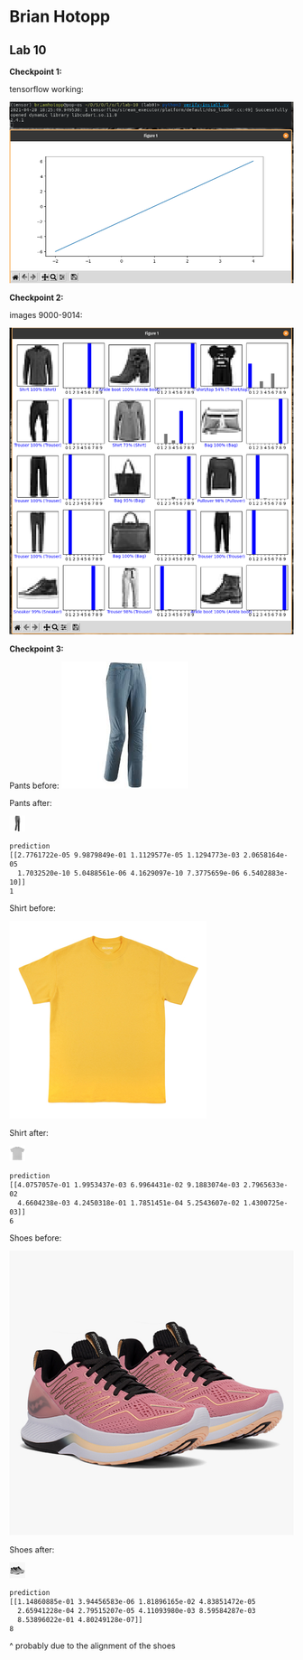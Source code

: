 # Brian Hotopp

## Lab 10

**Checkpoint 1:**

tensorflow working:

![image-20210420182619087](image-20210420182619087.png)

**Checkpoint 2:**

images 9000-9014:

![image-20210420194905938](image-20210420194905938.png)

**Checkpoint 3:**

Pants before:
![pants](test-images/raw/pants.png)

Pants after:

![pants](test-images/cropped/pants.png)

```
prediction
[[2.7761722e-05 9.9879849e-01 1.1129577e-05 1.1294773e-03 2.0658164e-05
  1.7032520e-10 5.0488561e-06 4.1629097e-10 7.3775659e-06 6.5402883e-10]]
1
```

Shirt before:

![shirt](test-images/raw/shirt.png)

Shirt after:

![shirt](test-images/cropped/shirt.png)
```
prediction
[[4.0757057e-01 1.9953437e-03 6.9964431e-02 9.1883074e-03 2.7965633e-02
  4.6604238e-03 4.2450318e-01 1.7851451e-04 5.2543607e-02 1.4300725e-03]]
6
```

Shoes before:

![shoes](test-images/raw/shoes.png)

Shoes after:

![shoes](test-images/cropped/shoes.png)
```
prediction
[[1.14860885e-01 3.94456583e-06 1.81896165e-02 4.83851472e-05
  2.65941228e-04 2.79515207e-05 4.11093980e-03 8.59584287e-03
  8.53896022e-01 4.80249128e-07]]
8
```

^ probably due to the alignment of the shoes
